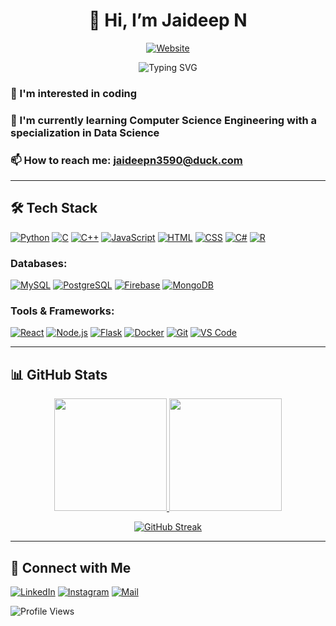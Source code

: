 <h1 align="center">👋 Hi, I’m Jaideep N</h1>

<p align="center">
  <a href="https://jaideep.web.app" target="_blank">
    <img src="https://img.shields.io/badge/Website-jaideep.web.app-4B32C3?style=for-the-badge&logo=google-chrome&logoColor=white" alt="Website" />
  </a>
</p>

<p align="center">
  <img src="https://readme-typing-svg.herokuapp.com?font=Roboto&color=%2336BCF7&size=30&center=true&vCenter=true&width=500&height=50&lines=Computer+Science+Engineer;Full-Stack+Developer;Data+Science+Enthusiast" alt="Typing SVG">
</p>

### 👀 I'm interested in coding
### 🌱 I'm currently learning Computer Science Engineering with a specialization in Data Science
### 📫 How to reach me: [jaideepn3590@duck.com](mailto:jaideepn3590@duck.com)

---

## 🛠️ Tech Stack

[![Python](https://img.shields.io/badge/Python-3776AB?style=for-the-badge&logo=python&logoColor=white)](https://www.python.org/)
[![C](https://img.shields.io/badge/C-A8B9CC?style=for-the-badge&logo=c&logoColor=white)](https://en.wikipedia.org/wiki/C_(programming_language))
[![C++](https://img.shields.io/badge/C++-00599C?style=for-the-badge&logo=cplusplus&logoColor=white)](https://isocpp.org/)
[![JavaScript](https://img.shields.io/badge/JavaScript-F7DF1E?style=for-the-badge&logo=javascript&logoColor=black)](https://www.javascript.com/)
[![HTML](https://img.shields.io/badge/HTML-E34F26?style=for-the-badge&logo=html5&logoColor=white)](https://developer.mozilla.org/en-US/docs/Web/HTML)
[![CSS](https://img.shields.io/badge/CSS-1572B6?style=for-the-badge&logo=css3&logoColor=white)](https://developer.mozilla.org/en-US/docs/Web/CSS)
[![C#](https://img.shields.io/badge/C%23-239120?style=for-the-badge&logo=csharp&logoColor=white)](https://learn.microsoft.com/en-us/dotnet/csharp/)
[![R](https://img.shields.io/badge/R-276DC3?style=for-the-badge&logo=r&logoColor=white)](https://www.r-project.org/)

### Databases:
[![MySQL](https://img.shields.io/badge/MySQL-4479A1?style=for-the-badge&logo=mysql&logoColor=white)](https://www.mysql.com/)
[![PostgreSQL](https://img.shields.io/badge/PostgreSQL-316192?style=for-the-badge&logo=postgresql&logoColor=white)](https://www.postgresql.org/)
[![Firebase](https://img.shields.io/badge/Firebase-FFCA28?style=for-the-badge&logo=firebase&logoColor=black)](https://firebase.google.com/)
[![MongoDB](https://img.shields.io/badge/MongoDB-47A248?style=for-the-badge&logo=mongodb&logoColor=white)](https://www.mongodb.com/)

### Tools & Frameworks:
[![React](https://img.shields.io/badge/React-20232A?style=for-the-badge&logo=react&logoColor=61DAFB)](https://reactjs.org/)
[![Node.js](https://img.shields.io/badge/Node.js-339933?style=for-the-badge&logo=nodedotjs&logoColor=white)](https://nodejs.org/)
[![Flask](https://img.shields.io/badge/Flask-000000?style=for-the-badge&logo=flask&logoColor=white)](https://flask.palletsprojects.com/)
[![Docker](https://img.shields.io/badge/Docker-2496ED?style=for-the-badge&logo=docker&logoColor=white)](https://www.docker.com/)
[![Git](https://img.shields.io/badge/Git-F05032?style=for-the-badge&logo=git&logoColor=white)](https://git-scm.com/)
[![VS Code](https://img.shields.io/badge/VS%20Code-0078D4?style=for-the-badge&logo=visualstudiocode&logoColor=white)](https://code.visualstudio.com/)

---

## 📊 GitHub Stats

<p align="center">
  <a href="https://github.com/jaideepn-09">
    <img height="180em" src="https://github-readme-stats.vercel.app/api?username=jaideepn-09&show_icons=true&theme=radical&include_all_commits=true"/>
    <img height="180em" src="https://github-readme-stats.vercel.app/api/top-langs/?username=jaideepn-09&layout=compact&theme=radical"/>
  </a>
</p>

<p align="center">
  <a href="https://git.io/streak-stats">
    <img src="https://github-readme-streak-stats.herokuapp.com/?user=jaideepn-09&theme=radical" alt="GitHub Streak"/>
  </a>
</p>

---

## 🔗 Connect with Me

[![LinkedIn](https://img.shields.io/badge/LinkedIn-0077B5?style=for-the-badge&logo=linkedin&logoColor=white)](https://www.linkedin.com/in/jaideep-n)
[![Instagram](https://img.shields.io/badge/Instagram-E4405F?style=for-the-badge&logo=instagram&logoColor=white)](https://www.instagram.com/jai_deepn02)
[![Mail](https://img.shields.io/badge/Email-D14836?style=for-the-badge&logo=gmail&logoColor=white)](mailto:jaideepn3590@duck.com)

![Profile Views](https://komarev.com/ghpvc/?username=jaideepn-09&style=flat-square&color=blue)
